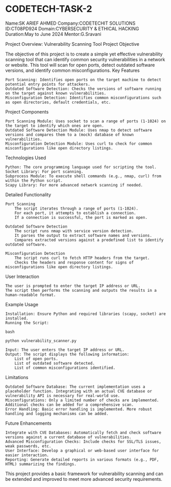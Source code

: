 # CODETECH-TASK-2
Name:SK ARIEF AHMED
Company:CODETECHIT SOLUTIONS 
ID:CT08PD924 Domain:CYBERSECURITY & ETHICAL HACKING 
Duration:May to June 2024 
Mentor:G.Sravani


Project Overview: Vulnerability Scanning Tool
Project Objective

The objective of this project is to create a simple yet effective vulnerability scanning tool that can identify common security vulnerabilities in a network or website. This tool will scan for open ports, detect outdated software versions, and identify common misconfigurations.
Key Features

    Port Scanning: Identifies open ports on the target machine to detect potential entry points for attackers.
    Outdated Software Detection: Checks the versions of software running on the target against known vulnerabilities.
    Misconfiguration Detection: Identifies common misconfigurations such as open directories, default credentials, etc.

Project Components

    Port Scanning Module: Uses socket to scan a range of ports (1-1024) on the target to identify which ones are open.
    Outdated Software Detection Module: Uses nmap to detect software versions and compares them to a (mock) database of known vulnerabilities.
    Misconfiguration Detection Module: Uses curl to check for common misconfigurations like open directory listings.

Technologies Used

    Python: The core programming language used for scripting the tool.
    Socket Library: For port scanning.
    Subprocess Module: To execute shell commands (e.g., nmap, curl) from within the Python script.
    Scapy Library: For more advanced network scanning if needed.

Detailed Functionality

    Port Scanning
        The script iterates through a range of ports (1-1024).
        For each port, it attempts to establish a connection.
        If a connection is successful, the port is marked as open.

    Outdated Software Detection
        The script runs nmap with service version detection.
        It parses the output to extract software names and versions.
        Compares extracted versions against a predefined list to identify outdated software.

    Misconfiguration Detection
        The script runs curl to fetch HTTP headers from the target.
        Checks the headers and response content for signs of misconfigurations like open directory listings.

User Interaction

    The user is prompted to enter the target IP address or URL.
    The script then performs the scanning and outputs the results in a human-readable format.

Example Usage

    Installation: Ensure Python and required libraries (scapy, socket) are installed.
    Running the Script:

    bash

    python vulnerability_scanner.py

    Input: The user enters the target IP address or URL.
    Output: The script displays the following information:
        List of open ports.
        List of outdated software detected.
        List of common misconfigurations identified.

Limitations

    Outdated Software Database: The current implementation uses a placeholder function. Integrating with an actual CVE database or vulnerability API is necessary for real-world use.
    Misconfigurations: Only a limited number of checks are implemented. Additional checks can be added for a comprehensive scan.
    Error Handling: Basic error handling is implemented. More robust handling and logging mechanisms can be added.

Future Enhancements

    Integrate with CVE Databases: Automatically fetch and check software versions against a current database of vulnerabilities.
    Advanced Misconfiguration Checks: Include checks for SSL/TLS issues, weak passwords, etc.
    User Interface: Develop a graphical or web-based user interface for easier interaction.
    Reporting: Generate detailed reports in various formats (e.g., PDF, HTML) summarizing the findings.

This project provides a basic framework for vulnerability scanning and can be extended and improved to meet more advanced security requirements.

